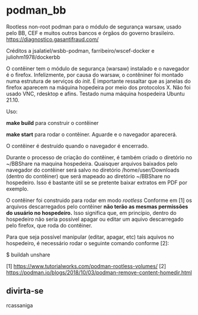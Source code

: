 # podman_bb

Rootless non-root podman para o módulo de segurança warsaw, usado pelo BB,
CEF e muitos outros bancos e órgãos do governo brasileiro.
https://diagnostico.gasantifraud.com/

Créditos a jsalatiel/wsbb-podman, farribeiro/wscef-docker e juliohm1978/dockerbb

O contêiner tem o módulo de segurança (warsaw) instalado e o navegador é o
firefox. Infelizmente, por causa do warsaw, o contêniner foi montado numa
estrutura de serviços do *init*. É importante ressaltar que as janelas do
firefox aparecem na máquina hopedeira por meio dos protocolos X. Não foi usado
VNC, rdesktop e afins. Testado numa máquina hospedeira Ubuntu 21.10.

Uso:

**make build** para construir o contêiner

**make start** para rodar o contêiner. Aguarde e o navegador aparecerá.

O contêiner é destruído quando o navegador é encerrado.

Durante o processo de criação do contêiner, é também criado o diretório no
~/BBShare na maquina hospedeira. Quaisquer arquivos baixados pelo navegador do
contêiner será salvo no diretório /home/user/Downloads (dentro do contêiner)
que será mapeado ao diretório ~/BBShare no hospedeiro. Isso é bastante útil se
se pretente baixar extratos em PDF por exemplo.

O contêiner foi construido para rodar em modo _rootless_ Conforme em [1] os
arquivos descarregados pelo contêiner **não terão as mesmas permissões do
usuário no hospedeiro.** Isso significa que, em princípio, dentro
do hospedeiro não seria possivel apagar ou editar um aquivo descarregado pelo
firefox, que roda do contêiner.

Para que seja possível manipular (editar, apagar, etc) tais aquivos no
hospedeiro, é necessário rodar o seguinte comando conforme [2]:

$ buildah unshare

[1] https://www.tutorialworks.com/podman-rootless-volumes/
[2] https://podman.io/blogs/2018/10/03/podman-remove-content-homedir.html

divirta-se
--
rcassaniga
